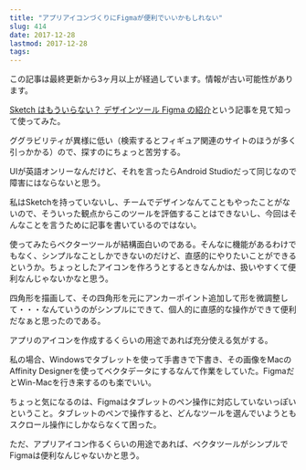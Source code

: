 ```yaml
---
title: "アプリアイコンづくりにFigmaが便利でいいかもしれない"
slug: 414
date: 2017-12-28
lastmod: 2017-12-28
tags: 
---
```


<div id="wppda_alert">この記事は最終更新から3ヶ月以上が経過しています。情報が古い可能性があります。</div><p><a href="https://qiita.com/hikaru_tayama/items/49373412ec1a515ff05d">Sketch はもういらない？ デザインツール Figma の紹介</a>という記事を見て知って使ってみた。</p>
<p>ググラビリティが異様に低い（検索するとフィギュア関連のサイトのほうが多く引っかかる）ので、探すのにちょっと苦労する。</p>
<p>UIが英語オンリーなんだけど、それを言ったらAndroid Studioだって同じなので障害にはならないと思う。</p>
<p>私はSketchを持っていないし、チームでデザインなんてこともやったことがないので、そういった観点からこのツールを評価することはできないし、今回はそんなことを言うために記事を書いているのではない。</p>
<p>使ってみたらベクターツールが結構面白いのである。そんなに機能があるわけでもなく、シンプルなことしかできないのだけど、直感的にやりたいことができるというか。ちょっとしたアイコンを作ろうとするときなんかは、扱いやすくて便利なんじゃないかなと思う。</p>
<p>四角形を描画して、その四角形を元にアンカーポイント追加して形を微調整して・・・なんていうのがシンプルにできて、個人的に直感的な操作ができて便利だなぁと思ったのである。</p>
<p>アプリのアイコンを作成するくらいの用途であれば充分使える気がする。</p>
<p>私の場合、Windowsでタブレットを使って手書きで下書き、その画像をMacのAffinity Designerを使ってベクタデータにするなんて作業をしていた。FigmaだとWin-Macを行き来するのも楽でいい。</p>
<p>ちょっと気になるのは、Figmaはタブレットのペン操作に対応していないっぽいということ。タブレットのペンで操作すると、どんなツールを選んでいようともスクロール操作にしかならなくて困った。</p>
<p>ただ、アプリアイコン作るくらいの用途であれば、ベクタツールがシンプルでFigmaは便利なんじゃないかと思う。</p>

  